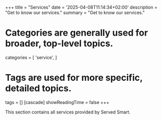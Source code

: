 +++
title = "Services"
date = '2025-04-08T11:14:34+02:00'
description = "Get to know our services."
summary = "Get to know our services."
# Categories are generally used for broader, top-level topics.
categories = [
 'service',
]
# Tags are used for more specific, detailed topics.
tags = []
[cascade]
showReadingTime = false
+++

This section contains all services provided by Served Smart.
